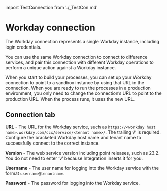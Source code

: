 import TestConnection from './_TestCon.md'

# Workday connection 

<head>
  <meta name="guidename" content="Integration"/>
  <meta name="context" content="GUID-c9de8d9a-cd66-4d56-9f4a-2cb6a72b472f"/>
</head>


The Workday connection represents a single Workday instance, including login credentials.

You can use the same Workday connection to connect to difference services, and pair this connection with different Workday operations to perform a unique action against a Workday instance.

When you start to build your processes, you can set up your Workday connection to point to a sandbox instance by using that URL in the connection. When you are ready to run the processes in a production environment, you only need to change the connection’s URL to point to the production URL. When the process runs, it uses the new URL.

## Connection tab 



**URL** - 
 The URL for the Workday service, such as `https://<workday host name>.workday.com/ccx/service/<tenant name>/`. The trailing ‘/’ is required. Configure the bracketed Workday host name and tenant name to successfully connect to the correct instance.

**Version** - 
  The web service version including point releases, such as 23.2. You do not need to enter ‘v’ because Integration inserts it for you.

**Username** - 
  The user name for logging into the Workday service with the format `username@tenantname`.

**Password** - 
  The password for logging into the Workday service.
  <TestConnection />